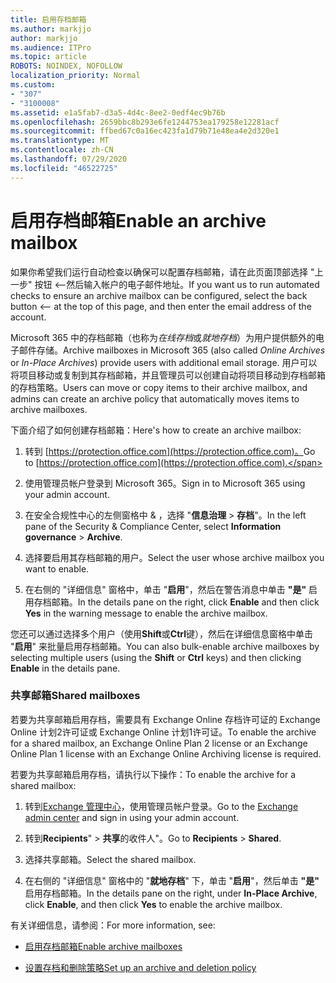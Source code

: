 ```yaml
---
title: 启用存档邮箱
ms.author: markjjo
author: markjjo
ms.audience: ITPro
ms.topic: article
ROBOTS: NOINDEX, NOFOLLOW
localization_priority: Normal
ms.custom:
- "307"
- "3100008"
ms.assetid: e1a5fab7-d3a5-4d4c-8ee2-0edf4ec9b76b
ms.openlocfilehash: 2659bbc8b293e6fe1244753ea179258e12281acf
ms.sourcegitcommit: ffbed67c0a16ec423fa1d79b71e48ea4e2d320e1
ms.translationtype: MT
ms.contentlocale: zh-CN
ms.lasthandoff: 07/29/2020
ms.locfileid: "46522725"
---
```

# <a name="enable-an-archive-mailbox"></a><span data-ttu-id="bb560-102">启用存档邮箱</span><span class="sxs-lookup"><span data-stu-id="bb560-102">Enable an archive mailbox</span></span>

<span data-ttu-id="bb560-103">如果你希望我们运行自动检查以确保可以配置存档邮箱，请在此页面顶部选择 "上一步" 按钮 <--然后输入帐户的电子邮件地址。</span><span class="sxs-lookup"><span data-stu-id="bb560-103">If you want us to run automated checks to ensure an archive mailbox can be configured, select the back button <-- at the top of this page, and then enter the email address of the account.</span></span>

<span data-ttu-id="bb560-104">Microsoft 365 中的存档邮箱（也称为*在线存档*或*就地存档*）为用户提供额外的电子邮件存储。</span><span class="sxs-lookup"><span data-stu-id="bb560-104">Archive mailboxes in Microsoft 365 (also called *Online Archives* or *In-Place Archives*) provide users with additional email storage.</span></span> <span data-ttu-id="bb560-105">用户可以将项目移动或复制到其存档邮箱，并且管理员可以创建自动将项目移动到存档邮箱的存档策略。</span><span class="sxs-lookup"><span data-stu-id="bb560-105">Users can move or copy items to their archive mailbox, and admins can create an archive policy that automatically moves items to archive mailboxes.</span></span>
  
<span data-ttu-id="bb560-106">下面介绍了如何创建存档邮箱：</span><span class="sxs-lookup"><span data-stu-id="bb560-106">Here's how to create an archive mailbox:</span></span>
  
1. <span data-ttu-id="bb560-107">转到 [https://protection.office.com](https://protection.office.com)。</span><span class="sxs-lookup"><span data-stu-id="bb560-107">Go to [https://protection.office.com](https://protection.office.com).</span></span>

2. <span data-ttu-id="bb560-108">使用管理员帐户登录到 Microsoft 365。</span><span class="sxs-lookup"><span data-stu-id="bb560-108">Sign in to Microsoft 365 using your admin account.</span></span>

3. <span data-ttu-id="bb560-109">在安全合规性中心的左侧窗格中 &amp; ，选择 "**信息治理** \> **存档**"。</span><span class="sxs-lookup"><span data-stu-id="bb560-109">In the left pane of the Security &amp; Compliance Center, select **Information governance** \> **Archive**.</span></span>

4. <span data-ttu-id="bb560-110">选择要启用其存档邮箱的用户。</span><span class="sxs-lookup"><span data-stu-id="bb560-110">Select the user whose archive mailbox you want to enable.</span></span>

5. <span data-ttu-id="bb560-111">在右侧的 "详细信息" 窗格中，单击 "**启用**"，然后在警告消息中单击 **"是"** 启用存档邮箱。</span><span class="sxs-lookup"><span data-stu-id="bb560-111">In the details pane on the right, click **Enable** and then click **Yes** in the warning message to enable the archive mailbox.</span></span>

<span data-ttu-id="bb560-112">您还可以通过选择多个用户（使用**Shift**或**Ctrl**键），然后在详细信息窗格中单击 "**启用**" 来批量启用存档邮箱。</span><span class="sxs-lookup"><span data-stu-id="bb560-112">You can also bulk-enable archive mailboxes by selecting multiple users (using the **Shift** or **Ctrl** keys) and then clicking **Enable** in the details pane.</span></span>
  
### <a name="shared-mailboxes"></a><span data-ttu-id="bb560-113">共享邮箱</span><span class="sxs-lookup"><span data-stu-id="bb560-113">Shared mailboxes</span></span>

<span data-ttu-id="bb560-114">若要为共享邮箱启用存档，需要具有 Exchange Online 存档许可证的 Exchange Online 计划2许可证或 Exchange Online 计划1许可证。</span><span class="sxs-lookup"><span data-stu-id="bb560-114">To enable the archive for a shared mailbox, an Exchange Online Plan 2 license or an Exchange Online Plan 1 license with an Exchange Online Archiving license is required.</span></span>  

<span data-ttu-id="bb560-115">若要为共享邮箱启用存档，请执行以下操作：</span><span class="sxs-lookup"><span data-stu-id="bb560-115">To enable the archive for a shared mailbox:</span></span>

1. <span data-ttu-id="bb560-116">转到[Exchange 管理中心](https://outlook.office365.com/ecp)，使用管理员帐户登录。</span><span class="sxs-lookup"><span data-stu-id="bb560-116">Go to the [Exchange admin center](https://outlook.office365.com/ecp) and sign in using your admin account.</span></span>

2. <span data-ttu-id="bb560-117">转到**Recipients**"  >  **共享**的收件人"。</span><span class="sxs-lookup"><span data-stu-id="bb560-117">Go to **Recipients** > **Shared**.</span></span>

3. <span data-ttu-id="bb560-118">选择共享邮箱。</span><span class="sxs-lookup"><span data-stu-id="bb560-118">Select the shared mailbox.</span></span>

4. <span data-ttu-id="bb560-119">在右侧的 "详细信息" 窗格中的 "**就地存档**" 下，单击 "**启用**"，然后单击 **"是"** 启用存档邮箱。</span><span class="sxs-lookup"><span data-stu-id="bb560-119">In the details pane on the right, under **In-Place Archive**, click **Enable**, and then click **Yes** to enable the archive mailbox.</span></span>

<span data-ttu-id="bb560-120">有关详细信息，请参阅：</span><span class="sxs-lookup"><span data-stu-id="bb560-120">For more information, see:</span></span>
  
- [<span data-ttu-id="bb560-121">启用存档邮箱</span><span class="sxs-lookup"><span data-stu-id="bb560-121">Enable archive mailboxes</span></span>](https://docs.microsoft.com/microsoft-365/compliance/enable-archive-mailboxes)

- [<span data-ttu-id="bb560-122">设置存档和删除策略</span><span class="sxs-lookup"><span data-stu-id="bb560-122">Set up an archive and deletion policy</span></span>](https://docs.microsoft.com//office365/securitycompliance/set-up-an-archive-and-deletion-policy-for-mailboxes)

